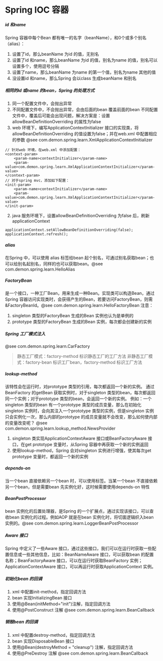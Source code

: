 # Spring IOC 容器
##### id 和name
Spring 容器中每个Bean 都有唯一的名字（beanName），和0个或多个别名（alias）：
1. 设置了id，那么beanName 为id 的值，无别名
2. 设置了id 和name，那么beanName 为id 的值，别名为name 的值，别名可以设置多个，使用逗号分隔
3. 设置了name，那么beanName 为name 的第一个值，别名为name 其他的值
4. 没设置id 和name，那么Spring 会以class 生成beanName 和别名

##### 相同的id 或name 的bean，Spring 的处理方式
1. 同一个配置文件中，会抛出异常
2. 不同配置文件中，不会抛出异常，会由后面的bean 覆盖前面的bean
不同配置文件中，覆盖后可能会出现问题，解决方案是：设置 allowBeanDefinitionOverriding 的属性为false
1. web 环境下，编写ApplicationContextInitializer 接口的实现类，将allowBeanDefinitionOverriding 的值设置为false；并在web.xml 中配置相应的参数
@see com.demon.spring.learn.XmlApplicationContextInitializer
```
// 针对web 环境，在web.xml 中添加配置：
<context-param>
    <param-name>contextInitializer</param-name>
    <param-value>com.demon.spring.learn.XmlApplicationContextInitializer</param-value>
</context-param>
// 对于spring mvc，添加如下配置：
<init-param>
    <param-name>contextInitializer</param-name>
    <param-value>com.demon.spring.learn.XmlApplicationContextInitializer</param-value>
</init-param>
```
2. java 服务环境下，设置allowBeanDefinitionOverriding 为false 后，刷新applicationContext
```
applicationContext.setAllowBeanDefinitionOverriding(false);
applicationContext.refresh();
```

##### alias 
在Spring 中，可以使用 alias 标签给bean 起个别名，可通过别名获取bean；也可以给别名起别名，同样的也可以获取bean。@see com.demon.spring.learn.HelloAlias

##### FactoryBean
是一个接口，一种工厂Bean，用来生成一种Bean。实现类可以构造Bean，通过Spring 容器访问实现类时，会获得产生的Bean，若要访问FactoryBean，则需&FactoryBeanId。@see com.demon.spring.learn.HelloFactoryBean
注意：
1. singleton 类型的FactoryBean 生成的Bean 实例也认为是单例的
2. prototype 类型的FactoryBean 生成的Bean 实例，每次都会创建新的实例

##### Spring 工厂模式注入
@see com.demon.spring.learn.CarFactory
> 静态工厂模式：factory-method 标识静态工厂的工厂方法
> 非静态工厂模式：factory-bean 标识工厂bean，factory-method 标识工厂方法

##### lookup-method
该特性会在运行时，对prototype 类型的引用，每次都返回一个新的实例。
通过BeanFactory 的getBean 获取实例时，对于singleton 类型的bean，每次都返回同一个实例；对于prototype 类型的bean，会返回一个新的实例。
例如：一个singleton 类型的bean 有一个prototype 类型的成员变量，那么在初始化singleton 实例时，会向其注入一个prototype 类型的实例，但是singleton 实例只会实例化一次，那么内部的prototype 的成员变量就不会改变，那么如何使内部的变量改变呢？
@see com.demon.spring.learn.lookup_method.NewsProvider
1. singleton 类实现ApplicationContextAware 接口或BeanFactoryAware 接口，在get prototype 变量时，从Spring 容器中再获取一个新的实例返回
2. 使用lookup-method，Spring 会对singleton 实例进行增强，使其每次get prototype 变量时，都返回一个新的实例

##### depends-on
当一个bean 直接依赖另一个bean 时，可以使用<ref/>标签。当某一个bean 不直接依赖另一个bean，但是需要bean 先实例化好，这时候需要使用depends-on 特性

##### BeanPostProcessor
bean 实例化的后置处理器，是Spring 的一个扩展点，通过实现该接口，可以查收bean 实例化的过程。例如AOP 就是在bean 实例化时，将切面逻辑织入bean 实例的。@see com.demon.spring.learn.LoggerBeanPostProcessor

##### Aware 接口
Spring 中定义了一些Aware 接口，通过这些接口，我们可以在运行时获取一些配置信息或一些其他信息，比如：BeanNameAware 接口，可以获取bean 的配置名称；BeanFactoryAware 接口，可以在运行时获取BeanFactory 实例；ApplicationContextAware 接口，可以再运行时获取ApplicationContext 实例。

##### 初始化bean 的回调
1. xml 中配置init-method，指定回调方法
2. bean 实现InitializingBean 接口
3. 使用@Bean(initMethod="init")注解，指定回调方法
4. 使用@PostConstruct 注解
@see com.demon.spring.learn.BeanCallback

##### 销毁bean 的回调
1. xml 中配置destroy-method，指定回调方法
2. bean 实现DisposableBean 接口
3. 使用@Bean(destroyMethod = "cleanup") 注解，指定回调方法
4. 使用@PreDestroy 注解
@see com.demon.spring.learn.BeanCallback

